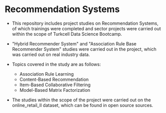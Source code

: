 # Recommendation Systems

- This repository includes project studies on Recommendation Systems, of which trainings were completed and sector projects were carried out within the scope of Turkcell Data Science Bootcamp.

- "Hybrid Recommender System" and "Association Rule Base Recommender System" studies were carried out in the project, which was carried out on real industry data.

- Topics covered in the study are as follows:
    - Association Rule Learning
    - Content-Based Recommendation
    - Item-Based Collaborative Filtering
    - Model-Based Matrix Factorization

- The studies within the scope of the project were carried out on the online_retail_II dataset, which can be found in open source sources.